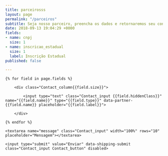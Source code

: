 ```yaml
---
title: parceirosss
layout: page
permalink: "/parceiros"
subtitle: Seja nosso parceiro, preencha os dados e retornaremos seu contato.
date: 2018-09-13 19:04:29 +0000
fields:
- name: cnpj
  size: 1
- name: inscricao_estadual
  size: 1
  label: Inscrição Estadual
published: false

---
```

<form action="email_parceiros.php" data-partners name="contact_form" method="POST" class="Contact" data-fade-medium>

	{% for field in page.fields %}	

		<div class="Contact_column{{field.size}}">

			<input type="text" class="Contact_input {{field.hiddenClass}}" name="{{field.name}}" type="{{field.type}}" data-partner-{{field.name}} placeholder="{{field.label}}">

		</div>

	{% endfor %}

	<textarea name="message" class="Contact_input" width="100%" rows="10" placeholder="Mensagem"></textarea>

	<input type="submit" value="Enviar" data-shipping-submit class="Contact_input Contact_button" disabled>

</form>